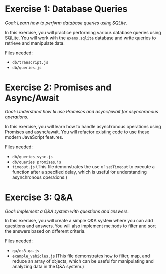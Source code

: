 # Exercise 1: Database Queries
_Goal: Learn how to perform database queries using SQLite._

In this exercise, you will practice performing various database queries using SQLite. You will work with the `exams.sqlite` database and write queries to retrieve and manipulate data.

Files needed:
- `db/transcript.js`
- `db/queries.js`

# Exercise 2: Promises and Async/Await
_Goal: Understand how to use Promises and async/await for asynchronous operations._

In this exercise, you will learn how to handle asynchronous operations using Promises and async/await. You will refactor existing code to use these modern JavaScript features.

Files needed:
- `db/queries_sync.js`
- `db/queries_promises.js`
- `timeout.js` (This file demonstrates the use of `setTimeout` to execute a function after a specified delay, which is useful for understanding asynchronous operations.)

# Exercise 3: Q&A
_Goal: Implement a Q&A system with questions and answers._

In this exercise, you will create a simple Q&A system where you can add questions and answers. You will also implement methods to filter and sort the answers based on different criteria.

Files needed:
- `qa/es3_qa.js`
- `example_vehicles.js` (This file demonstrates how to filter, map, and reduce an array of objects, which can be useful for manipulating and analyzing data in the Q&A system.)
